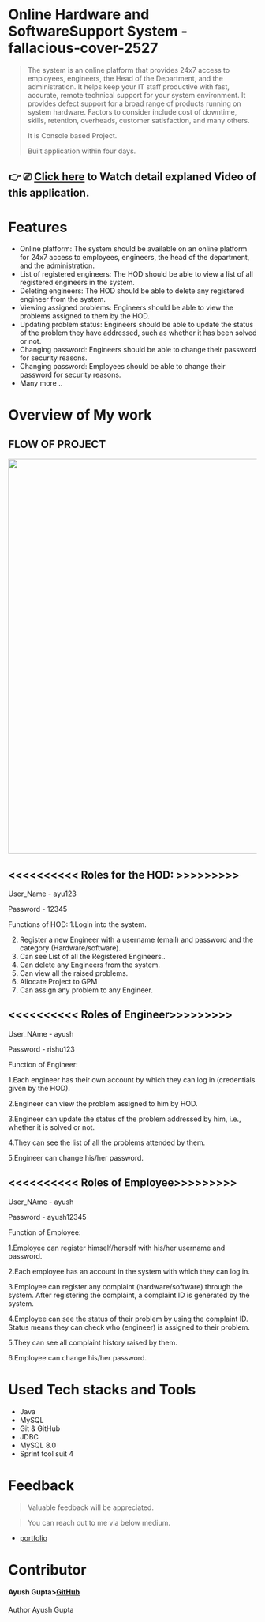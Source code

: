 





# Online Hardware and SoftwareSupport System - fallacious-cover-2527

> The system is an online platform that provides 24x7 access to employees, engineers, the Head of the Department, and the administration. It helps keep your IT staff productive with fast, accurate, remote technical support for your system environment. It provides defect support for a broad range of products running on system hardware. Factors to consider include cost of downtime, skills, retention, overheads, customer satisfaction, and many others.
>
>It is Console based Project.
>
>Built application within four days.

## 👉 ⎚ [Click here](https://drive.google.com/file/d/1nKbPZpLb-N3EpLx0dEbmjWkHdbJM5c_V/view) to Watch detail explaned Video of this application.



# Features 

- Online platform: The system should be available on an online platform for 24x7 access to employees, engineers, the head of the department, and the administration.
- List of registered engineers: The HOD should be able to view a list of all registered engineers in the system.
- Deleting engineers: The HOD should be able to delete any registered engineer from the system.
- Viewing assigned problems: Engineers should be able to view the problems assigned to them by the HOD.
- Updating problem status: Engineers should be able to update the status of the problem they have addressed, such as whether it has been solved or not.
- Changing password: Engineers should be able to change their password for security reasons.
- Changing password: Employees should be able to change their password for security reasons.
- Many more .. 



# Overview of My work 
## FLOW OF PROJECT
<p align="center">
  <img width="800"  src="https://github.com/ayush-a2/fallacious-cover-2527/blob/37d5b09ab93140051c06af2a265f935bac988b72/Colorful%20Minimalist%20Linear%20Steps%20Circular%20Diagram.png?raw=true">
</p>
<h2><<<<<<<<<<  Roles for the HOD: >>>>>>>>> </h2>

User_Name - ayu123

Password - 12345

Functions of HOD:
1.Login into the system. 

2. Register a new Engineer with a username (email) and password and the category (Hardware/software). 
3. Can see List of all the Registered Engineers..
4. Can delete any Engineers from the system.
5. Can view all the raised problems.
6. Allocate  Project to GPM
7. Can assign any problem to any Engineer.

<h2><<<<<<<<<<  Roles of Engineer>>>>>>>>> </h2>

User_NAme - ayush

Password - rishu123

Function of Engineer:

1.Each engineer has their own account by which they can log in (credentials given by the HOD).  

2.Engineer can view the problem assigned to him by HOD. 

3.Engineer can update the status of the problem addressed by him, i.e., whether it is solved or not. 

4.They can see the list of all the problems attended by them. 

5.Engineer can change his/her password. 

<h2><<<<<<<<<<  Roles of Employee>>>>>>>>> </h2>

User_NAme - ayush

Password - ayush12345

Function of Employee:

1.Employee can register himself/herself with his/her username and password. 

2.Each employee has an account in the system with which they can log in.

3.Employee can register any complaint (hardware/software) through the system. After registering the complaint, a complaint ID is generated by the system.

4.Employee can see the status of their problem by using the complaint ID. Status means they can check who (engineer) is assigned to their problem.

5.They can see all complaint history raised by them.

6.Employee can change his/her password.



# Used Tech stacks and Tools 

- Java
- MySQL
- Git & GitHub
- JDBC
- MySQL 8.0
- Sprint tool suit 4



# Feedback
> Valuable feedback will be appreciated.

> You can reach out to me via below medium.

- [portfolio](https://ayush-a2.github.io/)

# Contributor
#### Ayush Gupta>[GitHub](https://github.com/ayush-a2)

Author
Ayush Gupta

<!-- /Ayush -->
